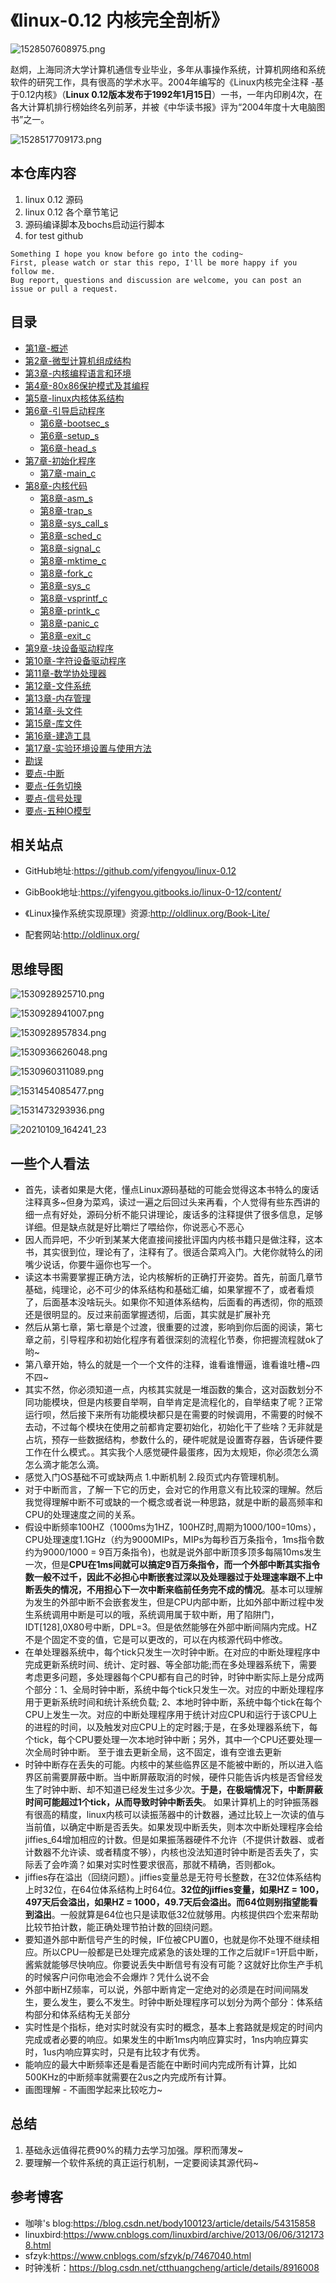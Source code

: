 # 《linux-0.12 内核完全剖析》

![1528507608975.png](image/1528507608975.png)

赵炯，上海同济大学计算机通信专业毕业，多年从事操作系统，计算机网络和系统软件的研究工作，具有很高的学术水平。2004年编写的《Linux内核完全注释 -基于0.12内核》（**Linux 0.12版本发布于1992年1月15日**）一书，一年内印刷4次，在各大计算机排行榜始终名列前茅，并被《中华读书报》评为“2004年度十大电脑图书”之一。

![1528517709173.png](image/1528517709173.png)

## 本仓库内容

1. linux 0.12 源码
2. linux 0.12 各个章节笔记
3. 源码编译脚本及bochs启动运行脚本
4. for test github

```
Something I hope you know before go into the coding~
First, please watch or star this repo, I'll be more happy if you follow me.
Bug report, questions and discussion are welcome, you can post an issue or pull a request.
```

## 目录

* [第1章-概述](docs/第1章-概述/第1章-概述.md)
* [第2章-微型计算机组成结构](docs/第2章-微型计算机组成结构/第2章-微型计算机组成结构.md)
* [第3章-内核编程语言和环境](docs/第3章-内核编程语言和环境/第3章-内核编程语言和环境.md)
* [第4章-80x86保护模式及其编程](docs/第4章-80x86保护模式及其编程/第4章-80x86保护模式及其编程.md)
* [第5章-linux内核体系结构](docs/第5章-linux内核体系结构/第5章-linux内核体系结构.md)
* [第6章-引导启动程序](docs/第6章-引导启动程序/第6章-引导启动程序.md)
    * [第6章-bootsec_s](docs/第6章-引导启动程序/第6章-bootsec_s.md)
    * [第6章-setup_s](docs/第6章-引导启动程序/第6章-setup_s.md)
    * [第6章-head_s](docs/第6章-引导启动程序/第6章-head_s.md)
* [第7章-初始化程序](docs/第7章-初始化程序/第7章-初始化程序.md)
    * [第7章-main_c](docs/第7章-初始化程序/第7章-main_c.md)
* [第8章-内核代码](docs/第8章-内核代码/第8章-内核代码.md)
    * [第8章-asm_s](docs/第8章-内核代码/第8章-asm_s.md)
    * [第8章-trap_s](docs/第8章-内核代码/第8章-trap_s.md)
    * [第8章-sys_call_s](docs/第8章-内核代码/第8章-sys_call_s.md)
    * [第8章-sched_c](docs/第8章-内核代码/第8章-sched_c.md)
    * [第8章-signal_c](docs/第8章-内核代码/第8章-signal_c.md)
    * [第8章-mktime_c](docs/第8章-内核代码/第8章-mktime_c.md)
    * [第8章-fork_c](docs/第8章-内核代码/第8章-fork_c.md)
    * [第8章-sys_c](docs/第8章-内核代码/第8章-sys_c.md)
    * [第8章-vsprintf_c](docs/第8章-内核代码/第8章-vsprintf_c.md)
    * [第8章-printk_c](docs/第8章-内核代码/第8章-printk_c.md)
    * [第8章-panic_c](docs/第8章-内核代码/第8章-panic_c.md)
    * [第8章-exit_c](docs/第8章-内核代码/第8章-exit_c.md)
* [第9章-块设备驱动程序](docs/第9章-块设备驱动程序/第9章-块设备驱动程序.md)
* [第10章-字符设备驱动程序](docs/第10章-字符设备驱动程序/第10章-字符设备驱动程序.md)
* [第11章-数学协处理器](docs/第11章-数学协处理器/第11章-数学协处理器.md)
* [第12章-文件系统](docs/第12章-文件系统/第12章-文件系统.md)
* [第13章-内存管理](docs/第13章-内存管理/第13章-内存管理.md)
* [第14章-头文件](docs/第14章-头文件/第14章-头文件.md)
* [第15章-库文件](docs/第15章-库文件/第15章-库文件.md)
* [第16章-建造工具](docs/第16章-建造工具/第16章-建造工具.md)
* [第17章-实验环境设置与使用方法](docs/第17章-实验环境设置与使用方法/第17章-实验环境设置与使用方法.md)
* [勘误](docs/勘误.md)
* [要点-中断](docs/中断.md)
* [要点-任务切换](docs/任务切换.md)
* [要点-信号处理](docs/信号处理.md)
* [要点-五种IO模型](docs/五种IO模型.md)


## 相关站点

* GitHub地址:<https://github.com/yifengyou/linux-0.12>

* GibBook地址:<https://yifengyou.gitbooks.io/linux-0-12/content/>

* 《Linux操作系统实现原理》资源:<http://oldlinux.org/Book-Lite/>

* 配套网站:<http://oldlinux.org/>

## 思维导图

![1530928925710.png](image/1530928925710.png)

![1530928941007.png](image/1530928941007.png)

![1530928957834.png](image/1530928957834.png)

![1530936626048.png](image/1530936626048.png)

![1530960311089.png](image/1530960311089.png)

![1531454085477.png](image/1531454085477.png)

![1531473293936.png](image/1531473293936.png)

![20210109_164241_23](image/20210109_164241_23.png)


## 一些个人看法

* 首先，读者如果是大佬，懂点Linux源码基础的可能会觉得这本书特么的废话注释真多~但身为菜鸡，读过一遍之后回过头来再看，个人觉得有些东西讲的细一点有好处，源码分析不能只讲理论，废话多的注释提供了很多信息，足够详细。但是缺点就是好比嚼烂了喂给你，你说恶心不恶心
* 因人而异吧，不少听到某某大佬直接间接批评国内内核书籍只是做注释，这本书，其实很到位，理论有了，注释有了。很适合菜鸡入门。大佬你就特么的闭嘴少说话，你要牛逼你也写一个。
* 读这本书需要掌握正确方法，论内核解析的正确打开姿势。首先，前面几章节基础，纯理论，必不可少的体系结构和基础汇编，如果掌握不了，或者看烦了，后面基本没啥玩头。如果你不知道体系结构，后面看的再透彻，你的瓶颈还是很明显的。反过来前面掌握透彻，后面，其实就是扩展补充
* 然后从第七章，第七章是个过渡，很重要的过渡，影响到你后面的阅读，第七章之前，引导程序和初始化程序有着很深刻的流程化节奏，你把握流程就ok了哟~
* 第八章开始，特么的就是一个一个文件的注释，谁看谁懵逼，谁看谁吐槽~四不四~
* 其实不然，你必须知道一点，内核其实就是一堆函数的集合，这对函数划分不同功能模块，但是内核要自举啊，自举肯定是流程化的，自举结束了呢？正常运行呗，然后接下来所有功能模块都只是在需要的时候调用，不需要的时候不去动，不过每个模块在使用之前都肯定要初始化，初始化干了些啥？无非就是占坑，预存一些数据结构，参数什么的，硬件呢就是设置寄存器，告诉硬件要工作在什么模式。。其实我个人感觉硬件最蛋疼，因为太规矩，你必须怎么滴怎么滴才能怎么滴。
* 感觉入门OS基础不可或缺两点 1.中断机制 2.段页式内存管理机制。
* 对于中断而言，了解一下它的历史，会对它的作用意义有比较深的理解。然后我觉得理解中断不可或缺的一个概念或者说一种思路，就是中断的最高频率和CPU的处理速度之间的关系。
* 假设中断频率100HZ（1000ms为1HZ，100HZ时,周期为1000/100=10ms），CPU处理速度1.1GHz（约为9000MIPs，MIPs为每秒百万条指令，1ms指令数约为9000/1000 = 9百万条指令)，也就是说外部中断顶多顶多每隔10ms发生一次，但是**CPU在1ms间就可以搞定9百万条指令，而一个外部中断其实指令数一般不过千，因此不必担心中断嵌套过深以及处理器过于处理速率跟不上中断丢失的情况，不用担心下一次中断来临前任务完不成的情况**。基本可以理解为发生的外部中断不会嵌套发生，但是CPU内部中断，比如外部中断过程中发生系统调用中断是可以的哦，系统调用属于软中断，用了陷阱门，IDT[128],0X80号中断，DPL=3。但是依然能够在外部中断间隔内完成。HZ不是个固定不变的值，它是可以更改的，可以在内核源代码中修改。
* 在单处理器系统中，每个tick只发生一次时钟中断。在对应的中断处理程序中完成更新系统时间、统计、定时器、等全部功能;而在多处理器系统下，需要考虑更多问题，多处理器每个CPU都有自己的时钟，时钟中断实际上是分成两个部分：1、全局时钟中断，系统中每个tick只发生一次。对应的中断处理程序用于更新系统时间和统计系统负载; 2、本地时钟中断，系统中每个tick在每个CPU上发生一次。对应的中断处理程序用于统计对应CPU和运行于该CPU上的进程的时间，以及触发对应CPU上的定时器;于是，在多处理器系统下，每个tick，每个CPU要处理一次本地时钟中断；另外，其中一个CPU还要处理一次全局时钟中断。 至于谁去更新全局，这不固定，谁有空谁去更新
* 时钟中断存在丢失的可能。内核中的某些临界区是不能被中断的，所以进入临界区前需要屏蔽中断。当中断屏蔽取消的时候，硬件只能告诉内核是否曾经发生了时钟中断、却不知道已经发生过多少次。**于是，在极端情况下，中断屏蔽时间可能超过1个tick，从而导致时钟中断丢失**。 如果计算机上的时钟振荡器有很高的精度，linux内核可以读振荡器中的计数器，通过比较上一次读的值与当前值，以确定中断是否丢失。如果发现中断丢失，则本次中断处理程序会给jiffies_64增加相应的计数。但是如果振荡器硬件不允许（不提供计数器、或者计数器不允许读、或者精度不够），内核也没法知道时钟中断是否丢失了，实际丢了会咋滴？如果对实时性要求很高，那就不精确，否则都ok。
* jiffies存在溢出（回绕问题）。jiffies变量总是无符号长整数，在32位体系结构上时32位，在64位体系结构上时64位。**32位的jiffies变量，如果HZ = 100，497天后会溢出，如果HZ = 1000，49.7天后会溢出。而64位则别指望能看到溢出**。一般就算是64位也只是读取低32位就够用。内核提供四个宏来帮助比较节拍计数，能正确处理节拍计数的回绕问题。
* 要知道外部中断信号产生的时候，IF位被CPU置0，也就是你不处理不继续相应。所以CPU一般都是已处理完成紧急的该处理的工作之后就IF=1开启中断，酱紫就能够尽快响应。你要说丢失中断信号有没有可能？这就好比你生产手机的时候客户问你电池会不会爆炸？凭什么说不会
* 外部中断HZ频率，可以说，外部中断肯定一定绝对的必须是在时间间隔发生，要么发生，要么不发生。时钟中断处理程序可以划分为两个部分：体系结构部分和体系结构无关部分
* 实时性是个指标，绝对实时就没有实时的概念，基本上套路就是规定的时间内完成或者必要的响应。如果发生的中断1ms内响应算实时，1ns内响应算实时，1us内响应算实时，只是有比较才有优秀。
* 能响应的最大中断频率还是看是否能在中断时间内完成所有计算，比如500KHz的中断频率就需要在2us之内完成所有计算。
* 画图理解 - 不画图学起来比较吃力~

## 总结

1. 基础永远值得花费90%的精力去学习加强。厚积而薄发~
2. 要理解一个软件系统的真正运行机制，一定要阅读其源代码~

## 参考博客

* 咖啡's blog:<https://blog.csdn.net/body100123/article/details/54315858>
* linuxbird:<https://www.cnblogs.com/linuxbird/archive/2013/06/06/3121738.html>
* sfzyk:<https://www.cnblogs.com/sfzyk/p/7467040.html>
* 时钟浅析：<https://blog.csdn.net/ctthuangcheng/article/details/8916008>
